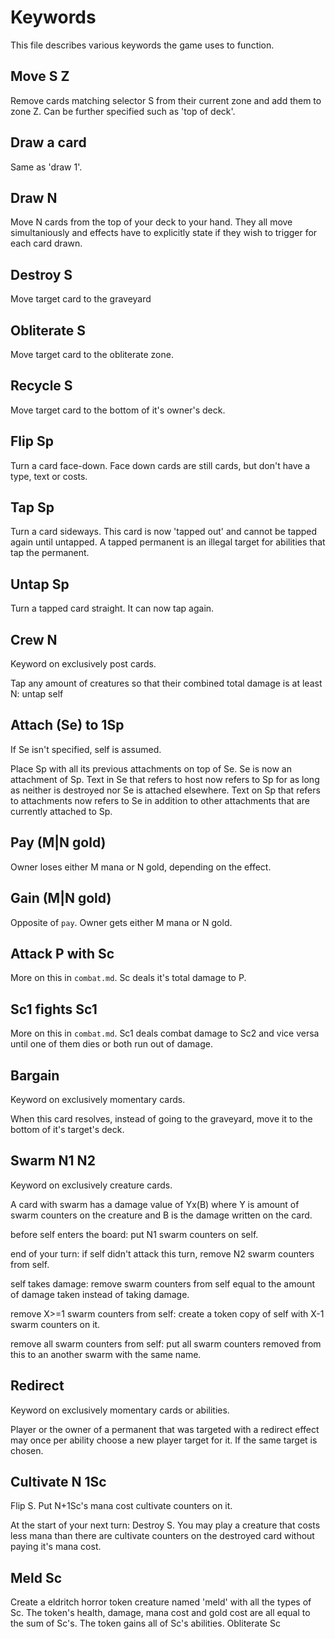 # Keywords

This file describes various keywords the game uses to function.

## Move S Z

Remove cards matching selector S from their current zone and add them to zone Z. Can be further specified such as 'top of deck'.

## Draw a card

Same as 'draw 1'.

## Draw N

Move N cards from the top of your deck to your hand. 
They all move simultaniously and effects have to explicitly state if they wish to trigger for each card drawn.

## Destroy S

Move target card to the graveyard

## Obliterate S

Move target card to the obliterate zone.

## Recycle S

Move target card to the bottom of it's owner's deck.

## Flip Sp

Turn a card face-down. Face down cards are still cards, but don't have a type, text or costs.

## Tap Sp

Turn a card sideways. This card is now 'tapped out' and cannot be tapped again until untapped. A tapped permanent is an illegal target for abilities that tap the permanent.

## Untap Sp

Turn a tapped card straight. It can now tap again.

## Crew N

Keyword on exclusively post cards.

Tap any amount of creatures so that their combined total damage is at least N: untap self

## Attach (Se) to 1Sp

If Se isn't specified, self is assumed.

Place Sp with all its previous attachments on top of Se. Se is now an attachment of Sp. Text in Se that refers to host now refers to Sp for as long as neither is destroyed nor Se is attached elsewhere. Text on Sp that refers to attachments now refers to Se in addition to other attachments that are currently attached to Sp.

## Pay (M|N gold)

Owner loses either M mana or N gold, depending on the effect.

## Gain (M|N gold)

Opposite of `pay`. Owner gets either M mana or N gold.

## Attack P with Sc

More on this in `combat.md`. Sc deals it's total damage to P.

## Sc1 fights Sc1

More on this in `combat.md`. Sc1 deals combat damage to Sc2 and vice versa until one of them dies or both run out of damage.

## Bargain

Keyword on exclusively momentary cards.

When this card resolves, instead of going to the graveyard, move it to the bottom of it's target's deck.

## Swarm N1 N2

Keyword on exclusively creature cards.

A card with swarm has a damage value of Yx(B) where Y is amount of swarm counters on the creature and B is the damage written on the card.

before self enters the board: put N1 swarm counters on self.

end of your turn: if self didn't attack this turn, remove N2 swarm counters from self.

self takes damage: remove swarm counters from self equal to the amount of damage taken instead of taking damage.

remove X>=1 swarm counters from self: create a token copy of self with X-1 swarm counters on it.

remove all swarm counters from self: put all swarm counters removed from this to an another swarm with the same name.

## Redirect

Keyword on exclusively momentary cards or abilities.

Player or the owner of a permanent that was targeted with a redirect effect may once per ability choose a new player target for it. If the same target is chosen.

## Cultivate N 1Sc

Flip S. Put N+1Sc's mana cost cultivate counters on it.

At the start of your next turn: Destroy S. You may play a creature that costs less mana than there are cultivate counters on the destroyed card without paying it's mana cost.

## Meld Sc

Create a eldritch horror token creature named 'meld' with all the types of Sc. The token's health, damage, mana cost and gold cost are all equal to the sum of Sc's. The token gains all of Sc's abilities. Obliterate Sc
